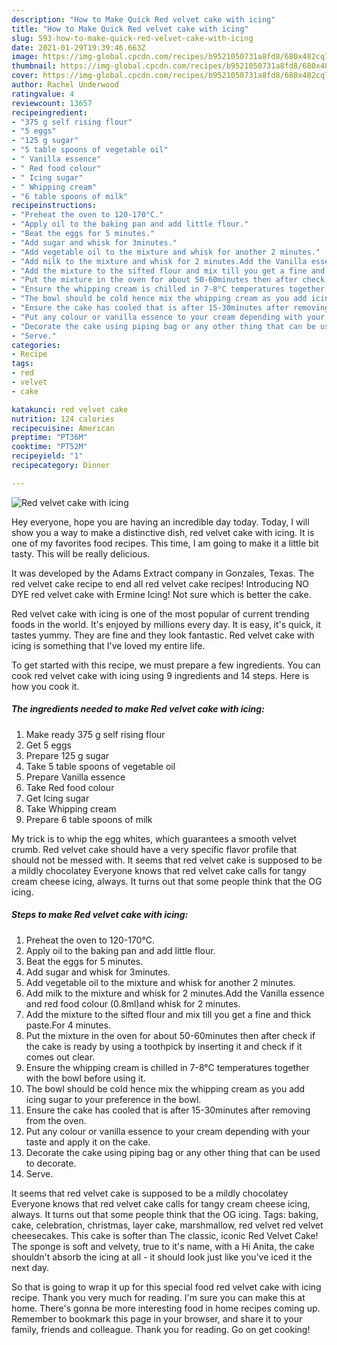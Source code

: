 ```yaml
---
description: "How to Make Quick Red velvet cake with icing"
title: "How to Make Quick Red velvet cake with icing"
slug: 593-how-to-make-quick-red-velvet-cake-with-icing
date: 2021-01-29T19:39:46.663Z
image: https://img-global.cpcdn.com/recipes/b9521050731a8fd8/680x482cq70/red-velvet-cake-with-icing-recipe-main-photo.jpg
thumbnail: https://img-global.cpcdn.com/recipes/b9521050731a8fd8/680x482cq70/red-velvet-cake-with-icing-recipe-main-photo.jpg
cover: https://img-global.cpcdn.com/recipes/b9521050731a8fd8/680x482cq70/red-velvet-cake-with-icing-recipe-main-photo.jpg
author: Rachel Underwood
ratingvalue: 4
reviewcount: 13657
recipeingredient:
- "375 g self rising flour"
- "5 eggs"
- "125 g sugar"
- "5 table spoons of vegetable oil"
- " Vanilla essence"
- " Red food colour"
- " Icing sugar"
- " Whipping cream"
- "6 table spoons of milk"
recipeinstructions:
- "Preheat the oven to 120-170°C."
- "Apply oil to the baking pan and add little flour."
- "Beat the eggs for 5 minutes."
- "Add sugar and whisk for 3minutes."
- "Add vegetable oil to the mixture and whisk for another 2 minutes."
- "Add milk to the mixture and whisk for 2 minutes.Add the Vanilla essence and red food colour (0.8ml)and whisk for 2 minutes."
- "Add the mixture to the sifted flour and mix till you get a fine and thick paste.For 4 minutes."
- "Put the mixture in the oven for about 50-60minutes then after check if the cake is ready by using a toothpick by inserting it and check if it comes out clear."
- "Ensure the whipping cream is chilled in 7-8°C temperatures together with the bowl before using it."
- "The bowl should be cold hence mix the whipping cream as you add icing sugar to your preference in the bowl."
- "Ensure the cake has cooled that is after 15-30minutes after removing from the oven."
- "Put any colour or vanilla essence to your cream depending with your taste and apply it on the cake."
- "Decorate the cake using piping bag or any other thing that can be used to decorate."
- "Serve."
categories:
- Recipe
tags:
- red
- velvet
- cake

katakunci: red velvet cake 
nutrition: 124 calories
recipecuisine: American
preptime: "PT36M"
cooktime: "PT52M"
recipeyield: "1"
recipecategory: Dinner

---
```



![Red velvet cake with icing](https://img-global.cpcdn.com/recipes/b9521050731a8fd8/680x482cq70/red-velvet-cake-with-icing-recipe-main-photo.jpg)

Hey everyone, hope you are having an incredible day today. Today, I will show you a way to make a distinctive dish, red velvet cake with icing. It is one of my favorites food recipes. This time, I am going to make it a little bit tasty. This will be really delicious.

It was developed by the Adams Extract company in Gonzales, Texas. The red velvet cake recipe to end all red velvet cake recipes! Introducing NO DYE red velvet cake with Ermine Icing! Not sure which is better the cake.

Red velvet cake with icing is one of the most popular of current trending foods in the world. It's enjoyed by millions every day. It is easy, it's quick, it tastes yummy. They are fine and they look fantastic. Red velvet cake with icing is something that I've loved my entire life.


To get started with this recipe, we must prepare a few ingredients. You can cook red velvet cake with icing using 9 ingredients and 14 steps. Here is how you cook it.

<!--inarticleads1-->

##### The ingredients needed to make Red velvet cake with icing:

1. Make ready 375 g self rising flour
1. Get 5 eggs
1. Prepare 125 g sugar
1. Take 5 table spoons of vegetable oil
1. Prepare  Vanilla essence
1. Take  Red food colour
1. Get  Icing sugar
1. Take  Whipping cream
1. Prepare 6 table spoons of milk


My trick is to whip the egg whites, which guarantees a smooth velvet crumb. Red velvet cake should have a very specific flavor profile that should not be messed with. It seems that red velvet cake is supposed to be a mildly chocolatey Everyone knows that red velvet cake calls for tangy cream cheese icing, always. It turns out that some people think that the OG icing. 

<!--inarticleads2-->

##### Steps to make Red velvet cake with icing:

1. Preheat the oven to 120-170°C.
1. Apply oil to the baking pan and add little flour.
1. Beat the eggs for 5 minutes.
1. Add sugar and whisk for 3minutes.
1. Add vegetable oil to the mixture and whisk for another 2 minutes.
1. Add milk to the mixture and whisk for 2 minutes.Add the Vanilla essence and red food colour (0.8ml)and whisk for 2 minutes.
1. Add the mixture to the sifted flour and mix till you get a fine and thick paste.For 4 minutes.
1. Put the mixture in the oven for about 50-60minutes then after check if the cake is ready by using a toothpick by inserting it and check if it comes out clear.
1. Ensure the whipping cream is chilled in 7-8°C temperatures together with the bowl before using it.
1. The bowl should be cold hence mix the whipping cream as you add icing sugar to your preference in the bowl.
1. Ensure the cake has cooled that is after 15-30minutes after removing from the oven.
1. Put any colour or vanilla essence to your cream depending with your taste and apply it on the cake.
1. Decorate the cake using piping bag or any other thing that can be used to decorate.
1. Serve.


It seems that red velvet cake is supposed to be a mildly chocolatey Everyone knows that red velvet cake calls for tangy cream cheese icing, always. It turns out that some people think that the OG icing. Tags: baking, cake, celebration, christmas, layer cake, marshmallow, red velvet red velvet cheesecakes. This cake is softer than The classic, iconic Red Velvet Cake! The sponge is soft and velvety, true to it&#39;s name, with a Hi Anita, the cake shouldn&#39;t absorb the icing at all - it should look just like you&#39;ve iced it the next day. 

So that is going to wrap it up for this special food red velvet cake with icing recipe. Thank you very much for reading. I'm sure you can make this at home. There's gonna be more interesting food in home recipes coming up. Remember to bookmark this page in your browser, and share it to your family, friends and colleague. Thank you for reading. Go on get cooking!
